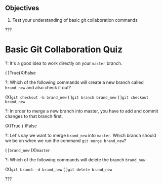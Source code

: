 ## Objectives

1. Test your understanding of basic git collaboration commands

???

# Basic Git Collaboration Quiz

?: It's a good idea to work directly on your `master` branch.

( )True(X)False

?: Which of the following commands will create a new branch called `brand_new` and also check it out?

(X)`git checkout -b brand_new` ( )`git branch brand_new` ( )`git checkout brand_new`

?: In order to merge a new branch into master, you have to add and commit changes to that branch first.

(X)True ( )False

?: Let's say we want to merge `brand_new` into `master`. Which branch should we be on when we run the command `git merge brand_new`?

( )`brand_new` (X)`master`


?: Which of the following commands will delete the branch `brand_new`

(X)`git branch -d brand_new` ( )`git delete brand_new`

???
